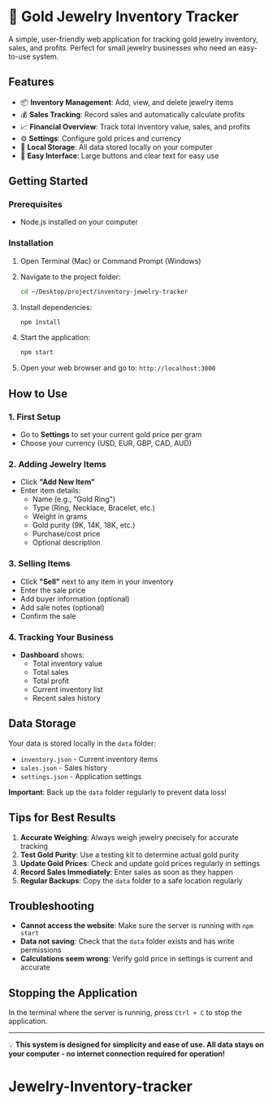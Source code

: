 # 💎 Gold Jewelry Inventory Tracker

A simple, user-friendly web application for tracking gold jewelry inventory, sales, and profits. Perfect for small jewelry businesses who need an easy-to-use system.

## Features

- 📦 **Inventory Management**: Add, view, and delete jewelry items
- 💰 **Sales Tracking**: Record sales and automatically calculate profits
- 📈 **Financial Overview**: Track total inventory value, sales, and profits
- ⚙️ **Settings**: Configure gold prices and currency
- 💾 **Local Storage**: All data stored locally on your computer
- 📱 **Easy Interface**: Large buttons and clear text for easy use

## Getting Started

### Prerequisites

- Node.js installed on your computer

### Installation

1. Open Terminal (Mac) or Command Prompt (Windows)
2. Navigate to the project folder:

   ```bash
   cd ~/Desktop/project/inventory-jewelry-tracker
   ```

3. Install dependencies:

   ```bash
   npm install
   ```

4. Start the application:

   ```bash
   npm start
   ```

5. Open your web browser and go to: `http://localhost:3000`

## How to Use

### 1. First Setup

- Go to **Settings** to set your current gold price per gram
- Choose your currency (USD, EUR, GBP, CAD, AUD)

### 2. Adding Jewelry Items

- Click **"Add New Item"**
- Enter item details:
  - Name (e.g., "Gold Ring")
  - Type (Ring, Necklace, Bracelet, etc.)
  - Weight in grams
  - Gold purity (9K, 14K, 18K, etc.)
  - Purchase/cost price
  - Optional description

### 3. Selling Items

- Click **"Sell"** next to any item in your inventory
- Enter the sale price
- Add buyer information (optional)
- Add sale notes (optional)
- Confirm the sale

### 4. Tracking Your Business

- **Dashboard** shows:
  - Total inventory value
  - Total sales
  - Total profit
  - Current inventory list
  - Recent sales history

## Data Storage

Your data is stored locally in the `data` folder:

- `inventory.json` - Current inventory items
- `sales.json` - Sales history
- `settings.json` - Application settings

**Important**: Back up the `data` folder regularly to prevent data loss!

## Tips for Best Results

1. **Accurate Weighing**: Always weigh jewelry precisely for accurate tracking
2. **Test Gold Purity**: Use a testing kit to determine actual gold purity
3. **Update Gold Prices**: Check and update gold prices regularly in settings
4. **Record Sales Immediately**: Enter sales as soon as they happen
5. **Regular Backups**: Copy the `data` folder to a safe location regularly

## Troubleshooting

- **Cannot access the website**: Make sure the server is running with `npm start`
- **Data not saving**: Check that the `data` folder exists and has write permissions
- **Calculations seem wrong**: Verify gold price in settings is current and accurate

## Stopping the Application

In the terminal where the server is running, press `Ctrl + C` to stop the application.

---

💡 **This system is designed for simplicity and ease of use. All data stays on your computer - no internet connection required for operation!**
# Jewelry-Inventory-tracker
